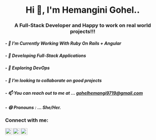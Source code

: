 <h1 align="center">Hi 👋, I'm Hemangini Gohel..</h1>
<h3 align="center">A Full-Stack Developer and Happy to work on real world projects!!!</h3>

<h5>- 🔭 I’m Currently Working With Ruby On Rails + Angular</h5>
<h5>- 🌱 Developing Full-Stack Applications</h5>
<h5>- 🤔 Exploring DevOps</h5>
<h5>- 💞️ I’m looking to collaborate on good projects</h5>
<h5>- 📫 You can reach out to me at ... <a href="mailto:gohelhemangi9719@gmail.com">gohelhemangi9719@gmail.com</a></h5>
<h5>- 😄 Pronouns : ... She/Her.</h5>

<h3 align="left">Connect with me:</h3>
<p align="left">
</p>
<p align="left">
<a href="https://twitter.com/GohelHemangini" target="_blank"><img align="left" href="https://twitter.com/GohelHemangini" alt="GohelHemangini | Twitter" width="22px" src="https://cdn.jsdelivr.net/npm/simple-icons@v3/icons/twitter.svg" />
</a>
<a href="https://www.linkedin.com/in/hemanginigohel/" target="_blank"><img align="left" alt="hemanginigohel | LinkedIn" width="22px" src="https://cdn.jsdelivr.net/npm/simple-icons@v3/icons/linkedin.svg" /></a>
<a href="https://stackoverflow.com/users/14563395/hemangini-gohel" target="_blank"><img align="left" alt="hemanginigohel | StackOverflow" width="22px" src="https://cdn.jsdelivr.net/npm/simple-icons@3.13.0/icons/stackoverflow.svg" /></a>


